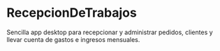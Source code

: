 RecepcionDeTrabajos
===================

Sencilla app desktop para recepcionar y administrar pedidos, clientes y llevar cuenta de gastos e ingresos mensuales.

